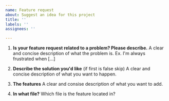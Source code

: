 ```yaml
---
name: Feature request
about: Suggest an idea for this project
title: ''
labels: ''
assignees: ''

---
```


1. **Is your feature request related to a problem? Please describe.**
A clear and concise description of what the problem is. Ex. I'm always frustrated when [...]

2. **Describe the solution you'd like** (if first is false skip)
A clear and concise description of what you want to happen.

3. **The features**
A clear and consise description of what you want to add.

4. **In what file?**
Which file is the feature located in?
